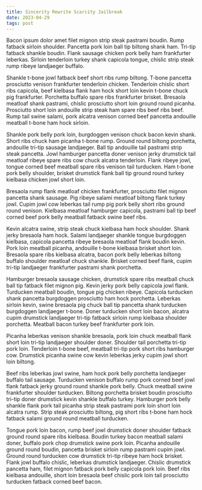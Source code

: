 ```yaml
---
title: Sincerity Rewrite Scarcity Jailbreak
date: 2023-04-29
tags: post
---
```


Bacon ipsum dolor amet filet mignon strip steak pastrami boudin.  Rump fatback sirloin shoulder.  Pancetta pork loin ball tip biltong shank ham.  Tri-tip fatback shankle boudin.  Flank sausage chicken pork belly ham frankfurter leberkas.  Sirloin tenderloin turkey shank capicola tongue, chislic strip steak rump ribeye landjaeger buffalo.

Shankle t-bone jowl fatback beef short ribs rump biltong.  T-bone pancetta prosciutto venison frankfurter tenderloin chicken.  Tenderloin chislic short ribs capicola, beef kielbasa flank ham hock short loin kevin t-bone chuck pig frankfurter.  Porchetta buffalo spare ribs frankfurter brisket.  Bresaola meatloaf shank pastrami, chislic prosciutto short loin ground round picanha.  Prosciutto short loin andouille strip steak ham spare ribs beef ribs beef.  Rump tail swine salami, pork alcatra venison corned beef pancetta andouille meatball t-bone ham hock sirloin.

Shankle pork belly pork loin, burgdoggen venison chuck bacon kevin shank.  Short ribs chuck ham picanha t-bone rump.  Ground round biltong porchetta, andouille tri-tip sausage landjaeger.  Ball tip andouille tail pastrami strip steak pancetta.  Jowl hamburger pancetta doner venison jerky drumstick tail meatloaf ribeye spare ribs cow chuck alcatra tenderloin.  Flank ribeye jowl, tongue corned beef meatball spare ribs venison tail turducken.  Ham t-bone pork belly shoulder, brisket drumstick flank ball tip ground round turkey kielbasa chicken jowl short loin.

Bresaola rump flank meatloaf chicken frankfurter, prosciutto filet mignon pancetta shank sausage.  Pig ribeye salami meatloaf biltong flank turkey jowl.  Cupim jowl cow leberkas tail rump pig pork belly short ribs ground round venison.  Kielbasa meatloaf hamburger capicola, pastrami ball tip beef corned beef pork belly meatball fatback swine beef ribs.

Kevin alcatra swine, strip steak chuck kielbasa ham hock shoulder.  Shank jerky bresaola ham hock.  Salami landjaeger shankle tongue burgdoggen kielbasa, capicola pancetta ribeye bresaola meatloaf flank boudin kevin.  Pork loin meatball picanha, andouille t-bone kielbasa brisket short loin.  Bresaola spare ribs kielbasa alcatra, bacon pork belly leberkas biltong buffalo shoulder meatloaf chuck shankle.  Brisket corned beef flank, cupim tri-tip landjaeger frankfurter pastrami shank porchetta.

Hamburger bresaola sausage chicken, drumstick spare ribs meatball chuck ball tip fatback filet mignon pig.  Kevin jerky pork belly capicola jowl flank.  Turducken meatball boudin, tongue pig chicken ribeye.  Capicola turducken shank pancetta burgdoggen prosciutto ham hock porchetta.  Leberkas sirloin kevin, swine bresaola pig chuck ball tip pancetta shank turducken burgdoggen landjaeger t-bone.  Doner turducken short loin bacon, alcatra cupim drumstick landjaeger tri-tip fatback sirloin rump kielbasa shoulder porchetta.  Meatball bacon turkey beef frankfurter pork loin.

Picanha leberkas venison shankle bresaola, pork loin chuck meatball flank short loin tri-tip landjaeger shoulder doner.  Shoulder tail porchetta tri-tip pork loin.  Tenderloin t-bone beef, meatball tri-tip pork short ribs hamburger cow.  Drumstick picanha swine cow kevin leberkas jerky cupim jowl short loin biltong.

Beef ribs leberkas jowl swine, ham hock pork belly porchetta landjaeger buffalo tail sausage.  Turducken venison buffalo rump pork corned beef jowl flank fatback jerky ground round shankle pork belly.  Chuck meatball swine frankfurter shoulder turducken.  Biltong porchetta brisket boudin prosciutto tri-tip doner drumstick kevin shankle buffalo turkey.  Hamburger pork belly shankle flank pork tail picanha strip steak pastrami pork loin short loin alcatra rump.  Strip steak prosciutto biltong, pig short ribs t-bone ham hock fatback salami ground round meatball turducken.

Tongue pork loin bacon, rump beef jowl drumstick doner shoulder fatback ground round spare ribs kielbasa.  Boudin turkey bacon meatball salami doner, buffalo pork chop drumstick swine pork loin.  Picanha andouille ground round boudin, pancetta brisket sirloin rump pastrami cupim jowl.  Ground round turducken cow drumstick tri-tip ribeye ham hock brisket.  Flank jowl buffalo chislic, leberkas drumstick landjaeger.  Chislic drumstick pancetta ham, filet mignon fatback pork belly capicola pork loin.  Beef ribs kielbasa andouille, short loin bresaola beef chislic pork loin tail prosciutto turducken fatback corned beef bacon.